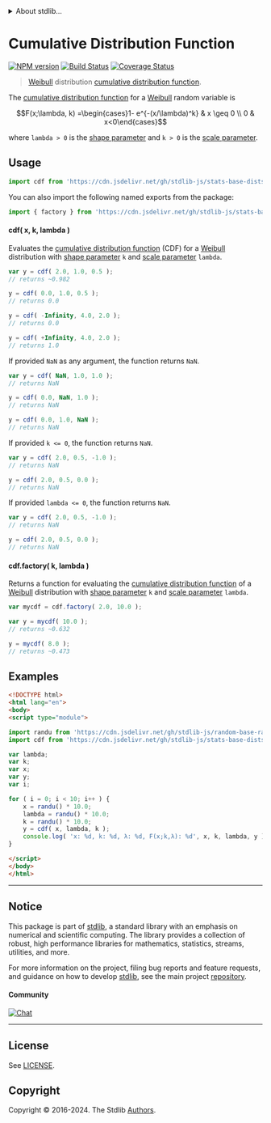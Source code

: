 <!--

@license Apache-2.0

Copyright (c) 2018 The Stdlib Authors.

Licensed under the Apache License, Version 2.0 (the "License");
you may not use this file except in compliance with the License.
You may obtain a copy of the License at

   http://www.apache.org/licenses/LICENSE-2.0

Unless required by applicable law or agreed to in writing, software
distributed under the License is distributed on an "AS IS" BASIS,
WITHOUT WARRANTIES OR CONDITIONS OF ANY KIND, either express or implied.
See the License for the specific language governing permissions and
limitations under the License.

-->


<details>
  <summary>
    About stdlib...
  </summary>
  <p>We believe in a future in which the web is a preferred environment for numerical computation. To help realize this future, we've built stdlib. stdlib is a standard library, with an emphasis on numerical and scientific computation, written in JavaScript (and C) for execution in browsers and in Node.js.</p>
  <p>The library is fully decomposable, being architected in such a way that you can swap out and mix and match APIs and functionality to cater to your exact preferences and use cases.</p>
  <p>When you use stdlib, you can be absolutely certain that you are using the most thorough, rigorous, well-written, studied, documented, tested, measured, and high-quality code out there.</p>
  <p>To join us in bringing numerical computing to the web, get started by checking us out on <a href="https://github.com/stdlib-js/stdlib">GitHub</a>, and please consider <a href="https://opencollective.com/stdlib">financially supporting stdlib</a>. We greatly appreciate your continued support!</p>
</details>

# Cumulative Distribution Function

[![NPM version][npm-image]][npm-url] [![Build Status][test-image]][test-url] [![Coverage Status][coverage-image]][coverage-url] <!-- [![dependencies][dependencies-image]][dependencies-url] -->

> [Weibull][weibull-distribution] distribution [cumulative distribution function][cdf].

<section class="intro">

The [cumulative distribution function][cdf] for a [Weibull][weibull-distribution] random variable is

<!-- <equation class="equation" label="eq:weibull_cdf" align="center" raw="F(x;\lambda, k) =\begin{cases}1- e^{-(x/\lambda)^k} & x \geq 0 \\ 0 & x<0\end{cases}" alt="Cumulative distribution function for a Weibull distribution."> -->

```math
F(x;\lambda, k) =\begin{cases}1- e^{-(x/\lambda)^k} & x \geq 0 \\ 0 & x<0\end{cases}
```

<!-- <div class="equation" align="center" data-raw-text="F(x;\lambda, k) =\begin{cases}1- e^{-(x/\lambda)^k} &amp; x \geq 0 \\ 0 &amp; x&lt;0\end{cases}" data-equation="eq:weibull_cdf">
    <img src="https://cdn.jsdelivr.net/gh/stdlib-js/stdlib@51534079fef45e990850102147e8945fb023d1d0/lib/node_modules/@stdlib/stats/base/dists/weibull/cdf/docs/img/equation_weibull_cdf.svg" alt="Cumulative distribution function for a Weibull distribution.">
    <br>
</div> -->

<!-- </equation> -->

where `lambda > 0` is the [shape parameter][shape] and `k > 0` is the [scale parameter][scale].

</section>

<!-- /.intro -->



<section class="usage">

## Usage

```javascript
import cdf from 'https://cdn.jsdelivr.net/gh/stdlib-js/stats-base-dists-weibull-cdf@v0.2.0-esm/index.mjs';
```

You can also import the following named exports from the package:

```javascript
import { factory } from 'https://cdn.jsdelivr.net/gh/stdlib-js/stats-base-dists-weibull-cdf@v0.2.0-esm/index.mjs';
```

#### cdf( x, k, lambda )

Evaluates the [cumulative distribution function][cdf] (CDF) for a [Weibull][weibull-distribution] distribution with [shape parameter][shape] `k` and [scale parameter][scale] `lambda`.

```javascript
var y = cdf( 2.0, 1.0, 0.5 );
// returns ~0.982

y = cdf( 0.0, 1.0, 0.5 );
// returns 0.0

y = cdf( -Infinity, 4.0, 2.0 );
// returns 0.0

y = cdf( +Infinity, 4.0, 2.0 );
// returns 1.0
```

If provided `NaN` as any argument, the function returns `NaN`.

```javascript
var y = cdf( NaN, 1.0, 1.0 );
// returns NaN

y = cdf( 0.0, NaN, 1.0 );
// returns NaN

y = cdf( 0.0, 1.0, NaN );
// returns NaN
```

If provided `k <= 0`, the function returns `NaN`.

```javascript
var y = cdf( 2.0, 0.5, -1.0 );
// returns NaN

y = cdf( 2.0, 0.5, 0.0 );
// returns NaN
```

If provided `lambda <= 0`, the function returns `NaN`.

```javascript
var y = cdf( 2.0, 0.5, -1.0 );
// returns NaN

y = cdf( 2.0, 0.5, 0.0 );
// returns NaN
```

#### cdf.factory( k, lambda )

Returns a function for evaluating the [cumulative distribution function][cdf] of a [Weibull][weibull-distribution] distribution with [shape parameter][shape] `k` and [scale parameter][scale] `lambda`.

```javascript
var mycdf = cdf.factory( 2.0, 10.0 );

var y = mycdf( 10.0 );
// returns ~0.632

y = mycdf( 8.0 );
// returns ~0.473
```

</section>

<!-- /.usage -->

<section class="examples">

## Examples

<!-- eslint no-undef: "error" -->

```html
<!DOCTYPE html>
<html lang="en">
<body>
<script type="module">

import randu from 'https://cdn.jsdelivr.net/gh/stdlib-js/random-base-randu@esm/index.mjs';
import cdf from 'https://cdn.jsdelivr.net/gh/stdlib-js/stats-base-dists-weibull-cdf@v0.2.0-esm/index.mjs';

var lambda;
var k;
var x;
var y;
var i;

for ( i = 0; i < 10; i++ ) {
    x = randu() * 10.0;
    lambda = randu() * 10.0;
    k = randu() * 10.0;
    y = cdf( x, lambda, k );
    console.log( 'x: %d, k: %d, λ: %d, F(x;k,λ): %d', x, k, lambda, y );
}

</script>
</body>
</html>
```

</section>

<!-- /.examples -->

<!-- Section for related `stdlib` packages. Do not manually edit this section, as it is automatically populated. -->

<section class="related">

</section>

<!-- /.related -->

<!-- Section for all links. Make sure to keep an empty line after the `section` element and another before the `/section` close. -->


<section class="main-repo" >

* * *

## Notice

This package is part of [stdlib][stdlib], a standard library with an emphasis on numerical and scientific computing. The library provides a collection of robust, high performance libraries for mathematics, statistics, streams, utilities, and more.

For more information on the project, filing bug reports and feature requests, and guidance on how to develop [stdlib][stdlib], see the main project [repository][stdlib].

#### Community

[![Chat][chat-image]][chat-url]

---

## License

See [LICENSE][stdlib-license].


## Copyright

Copyright &copy; 2016-2024. The Stdlib [Authors][stdlib-authors].

</section>

<!-- /.stdlib -->

<!-- Section for all links. Make sure to keep an empty line after the `section` element and another before the `/section` close. -->

<section class="links">

[npm-image]: http://img.shields.io/npm/v/@stdlib/stats-base-dists-weibull-cdf.svg
[npm-url]: https://npmjs.org/package/@stdlib/stats-base-dists-weibull-cdf

[test-image]: https://github.com/stdlib-js/stats-base-dists-weibull-cdf/actions/workflows/test.yml/badge.svg?branch=v0.2.0
[test-url]: https://github.com/stdlib-js/stats-base-dists-weibull-cdf/actions/workflows/test.yml?query=branch:v0.2.0

[coverage-image]: https://img.shields.io/codecov/c/github/stdlib-js/stats-base-dists-weibull-cdf/main.svg
[coverage-url]: https://codecov.io/github/stdlib-js/stats-base-dists-weibull-cdf?branch=main

<!--

[dependencies-image]: https://img.shields.io/david/stdlib-js/stats-base-dists-weibull-cdf.svg
[dependencies-url]: https://david-dm.org/stdlib-js/stats-base-dists-weibull-cdf/main

-->

[chat-image]: https://img.shields.io/gitter/room/stdlib-js/stdlib.svg
[chat-url]: https://app.gitter.im/#/room/#stdlib-js_stdlib:gitter.im

[stdlib]: https://github.com/stdlib-js/stdlib

[stdlib-authors]: https://github.com/stdlib-js/stdlib/graphs/contributors

[umd]: https://github.com/umdjs/umd
[es-module]: https://developer.mozilla.org/en-US/docs/Web/JavaScript/Guide/Modules

[deno-url]: https://github.com/stdlib-js/stats-base-dists-weibull-cdf/tree/deno
[deno-readme]: https://github.com/stdlib-js/stats-base-dists-weibull-cdf/blob/deno/README.md
[umd-url]: https://github.com/stdlib-js/stats-base-dists-weibull-cdf/tree/umd
[umd-readme]: https://github.com/stdlib-js/stats-base-dists-weibull-cdf/blob/umd/README.md
[esm-url]: https://github.com/stdlib-js/stats-base-dists-weibull-cdf/tree/esm
[esm-readme]: https://github.com/stdlib-js/stats-base-dists-weibull-cdf/blob/esm/README.md
[branches-url]: https://github.com/stdlib-js/stats-base-dists-weibull-cdf/blob/main/branches.md

[stdlib-license]: https://raw.githubusercontent.com/stdlib-js/stats-base-dists-weibull-cdf/main/LICENSE

[cdf]: https://en.wikipedia.org/wiki/Cumulative_distribution_function

[weibull-distribution]: https://en.wikipedia.org/wiki/Weibull_distribution

[shape]: https://en.wikipedia.org/wiki/Shape_parameter

[scale]: https://en.wikipedia.org/wiki/Scale_parameter

</section>

<!-- /.links -->
